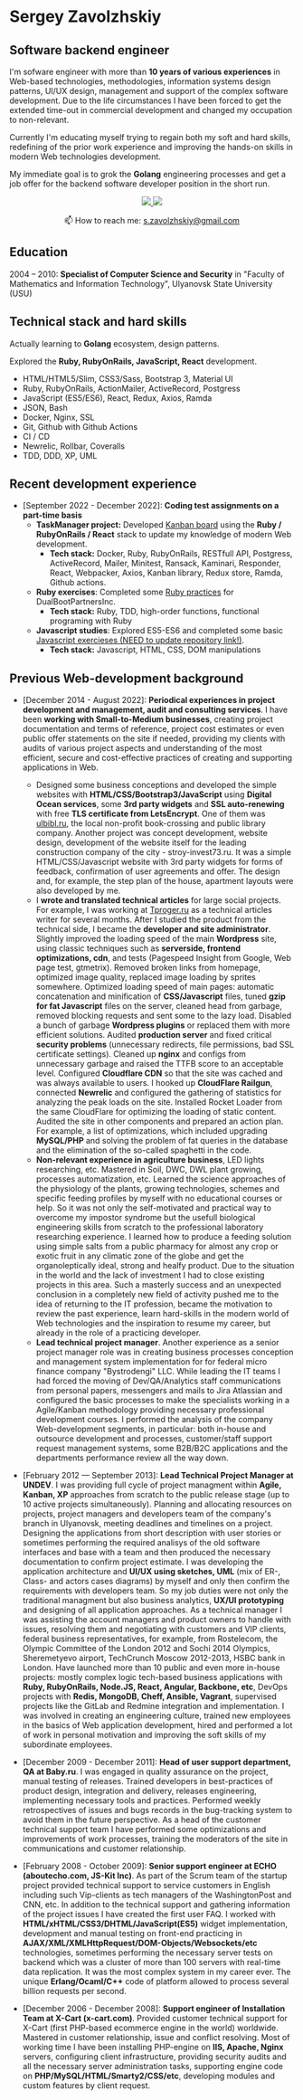 # Sergey Zavolzhskiy

## Software backend engineer

I'm sofware engineer with more than **10 years of various experiences** in Web-based technologies, methodologies, information systems design patterns, UI/UX design, management and support of the complex software development. Due to the life circumstances I have been forced to get the extended time-out in commercial development and changed my occupation to non-relevant.

Currently I'm educating myself trying to regain both my soft and hard skills, redefining of the prior work experience and improving the hands-on skills in modern Web technologies development.

My immediate goal is to grok the **Golang** engineering processes and get a job offer for the backend software developer position in the short run.

<p align='center'>
   <a href="https://www.linkedin.com/in/zavolzhskiy/">
       <img src="https://img.shields.io/badge/linkedin-%230077B5.svg?&style=for-the-badge&logo=linkedin&logoColor=white"/>
   </a>
   <a href="https://t.me/SerjZzz">
       <img src="https://img.shields.io/badge/Telegram-2CA5E0?style=for-the-badge&logo=telegram&logoColor=white"/>
   </a>
<p align='center'>
   📫 How to reach me: <a href='mailto:s.zavolzhskiy@gmail.com'>s.zavolzhskiy@gmail.com</a>
</p>

## Education

2004 – 2010: **Specialist of Computer Science and Security** in "Faculty of Mathematics and Information Technology", Ulyanovsk State University (USU)

## Technical stack and hard skills

Actually learning to **Golang** ecosystem, design patterns.

Explored the **Ruby, RubyOnRails, JavaScript, React** development.

- HTML/HTML5/Slim, CSS3/Sass, Bootstrap 3, Material UI
- Ruby, RubyOnRails, ActionMailer, ActiveRecord, Postgress
- JavaScript (ES5/ES6), React, Redux, Axios, Ramda
- JSON, Bash
- Docker, Nginx, SSL
- Git, Github with Github Actions
- CI / CD
- Newrelic, Rollbar, Coveralls
- TDD, DDD, XP, UML

## Recent development experience

- [September 2022 - December 2022]: **Coding test assignments on a part-time basis**
   - **TaskManager project:** Developed [Kanban board](https://github.com/SerjZzz/Task-Manager/) using the **Ruby / RubyOnRails / React** stack to update my knowledge of modern Web development.
      - **Tech stack:** Docker, Ruby, RubyOnRails, RESTfull API, Postgress, ActiveRecord, Mailer, Minitest, Ransack, Kaminari, Responder, React, Webpacker, Axios, Kanban library, Redux store, Ramda, Github actions.
   - **Ruby exercises**: Completed some [Ruby practices](https://github.com/SerjZzz/ru-study-ruby) for DualBootPartnersInc.
      - **Tech stack:** Ruby, TDD, high-order functions, functional programing with Ruby
   - **Javascript studies**: Explored ES5-ES6 and completed some basic [Javascript exercieses (NEED to update repository link!)](https://github.com/SerjZzz/ru-study-ruby).
      - **Tech stack:** Javascript, HTML, CSS, DOM manipulations

## Previous Web-development background

- [December 2014 - August 2022]: **Periodical experiences in project development and management, audit and consulting services**. I have been **working with Small-to-Medium businesses**, creating project documentation and terms of reference, project cost estimates or even public offer statements on the site if needed, providing my clients with audits of various project aspects and understanding of the most efficient, secure and cost-effective practices of creating and supporting applications in Web.
   - Designed some business conceptions and developed the simple websites with **HTML/CSS/Bootstrap3/JavaScript** using **Digital Ocean services**, some **3rd party widgets** and **SSL auto-renewing** with free **TLS certificate from LetsEncrypt**. One of them was [ulbibl.ru](https://ulbibl.ru), the local non-profit book-crossing and public library company. Another project was concept development, website design, development of the website itself for the leading construction company of the city - stroy-invest73.ru. It was a simple HTML/CSS/Javascript website with 3rd party widgets for forms of feedback, confirmation of user agreements and offer. The design and, for example, the step plan of the house, apartment layouts were also developed by me.
   - I **wrote and translated technical articles** for large social projects. For example, I was working at [Tproger.ru](tproger.ru) as a technical articles writer for several months. After I studied the product from the technical side, I became the **developer and site administrator**. Slightly improved the loading speed of the main **Wordpress** site, using classic techniques such as **serverside, frontend optimizations, cdn**, and tests (Pagespeed Insight from Google, Web page test, gtmetrix). Removed broken links from homepage, optimized image quality, replaced image loading by sprites somewhere. Optimized loading speed of main pages: automatic concatenation and minification of **CSS/Javascript** files, tuned **gzip for fat Javascript** files on the server, cleaned head from garbage, removed blocking requests and sent some to the lazy load. Disabled a bunch of garbage **Wordpress plugins** or replaced them with more efficient solutions. Audited **production server** and fixed critical **security problems** (unnecessary redirects, file permissions, bad SSL certificate settings). Cleaned up **nginx** and configs from unnecessary garbage and raised the TTFB score to an acceptable level. Configured **Cloudflare CDN** so that the site was cached and was always available to users. I hooked up **CloudFlare Railgun**, connected **Newrelic** and configured the gathering of statistics for analyzing the peak loads on the site. Installed Rocket Loader from the same CloudFlare for optimizing the loading of static content.  Audited the site in other components and prepared an action plan. For example, a list of optimizations, which included upgrading **MySQL/PHP** and solving the problem of fat queries in the database and the elimination of the so-called spaghetti in the code. 
   - **Non-relevant experience in agriculture business**, LED lights researching, etc. Mastered in Soil, DWC, DWL plant growing, processes automatization, etc. Learned the science approaches of the physiology of the plants, growing technologies, schemes and specific feeding profiles by myself with no educational courses or help. So it was not only the self-motivated and practical way to overcome my impostor syndrome but the usefull biological engineering skills from scratch to the professional laboratory researching experience. I learned how to produce a feeding solution using simple salts from a public pharmacy for almost any crop or exotic fruit in any climatic zone of the globe and get the organoleptically ideal, strong and healfy product. Due to the situation in the world and the lack of investment I had to close existing projects in this area. Such a masterly success and an unexpected conclusion in a completely new field of activity pushed me to the idea of returning to the IT profession, became the motivation to review the past experience, learn hard-skills in the modern world of Web technologies and the inspiration to resume my career, but already in the role of a practicing developer.
   - **Lead technical project manager**. Another experience as a senior project manager role was in creating business processes conception and management system implementation for for federal micro finance company "Bystrodengi" LLC. While leading the IT teams I had forced the moving of Dev/QA/Analytics staff communications from personal papers, messengers and mails to Jira Atlassian and configured the basic processes to make the specialists working in a Agile/Kanban methodology providing necessary professional development courses. I performed the analysis of the company Web-development segments, in particular: both in-house and outsource development and processes, customer/staff support request management systems, some B2B/B2C applications and the departments performance review all the way down.

- [February 2012 — September 2013]: **Lead Technical Project Manager at UNDEV**. I was providing full cycle of project managment within **Agile, Kanban, XP** approaches from scratch to the public release stage (up to 10 active projects simultaneously). Planning and allocating resources on projects, project managers and developers team of the company's branch in Ulyanovsk, meeting deadlines and timelines on a project. Designing the applications from short description with user stories or sometimes performing the required analisys of the old software interfaces and base with a team and then produced the necessary documentation to confirm project estimate. I was developing the application architecture and **UI/UX using sketches, UML** (mix of ER-, Class- and actors cases diagrams) by myself and only then confirm the requirements with developers team. So my job duties were not only the traditional managment but also business analytics, **UX/UI prototyping** and designing of all application approaches. As a technical manager I was assisting the account managers and product owners to handle with issues, resolving them and negotiating with customers and VIP clients, federal business representatives, for example, from Rostelecom, the Olympic Committee of the London 2012 and Sochi 2014 Olympics, Sheremetyevo airport, TechCrunch Moscow 2012-2013, HSBC bank in London. Have launched more than 10 public and even more in-house projects: mostly complex logic tech-based business applications with **Ruby, RubyOnRails, Node.JS,  React, Angular, Backbone, etc**, DevOps projects with **Redis, MongoDB, Cheff, Ansible, Vagrant**, supervised projects like the GitLab and Redmine integration and implementation. I was involved in creating an engineering culture, trained new employees in the basics of Web application development, hired and performed a lot of work in personal motivation and improving the soft skills of my subordinate employees.

- [December 2009 - December 2011]: **Head of user support department, QA at Baby.ru**. I was engaged in quality assurance on the project, manual testing of releases. Trained developers in best-practices of product design, integration and delivery, releases engineering, implementing necessary tools and practices. Performed weekly retrospectives of  issues and bugs records in the bug-tracking system to avoid them in the future perspective. As a head of the customer technical support team  I have performed some optimizations and improvements of work processes, training the moderators of the site in communications and customer relationship.

- [February 2008 - October 2009]: **Senior support engineer at ECHO (aboutecho.com, JS-Kit Inc)**. As part of the Scrum team of the startup project provided technical support to service customers in English including such Vip-clients as tech managers of the WashingtonPost and CNN, etc. In addition to the technical support and gathering information of the project issues I have created the first user FAQ. I worked with **HTML/xHTML/CSS3/DHTML/JavaScript(ES5)** widget implementation, development and manual testing on front-end practicing in **AJAX/XML/XMLHttpRequest/DOM-Objects/Websockets/etc** technologies, sometimes performing the necessary server tests on backend which was a cluster of more than 100 servers with real-time data replication. It was the most complex system in my career ever. The unique **Erlang/Ocaml/C++** code of platform allowed to process several billion requests per second.

- [December 2006 - December 2008]: **Support engineer of Installation Team at X-Cart (x-cart.com)**. Provided customer technical support for X-Cart (first PHP-based ecommerce engine in the world) worldwide. Mastered in customer relationship, issue and conflict resolving. Most of working time I have been installing PHP-engine on **IIS, Apache, Nginx** servers, configuring client infrastructure, providing security audits and all the necessary server administration tasks, supporting engine code on **PHP/MySQL/HTML/Smarty2/CSS/etc**, developing modules and custom features by client request.
